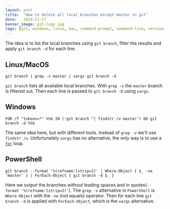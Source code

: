 ```yaml
---
layout: post
title:  "How to delete all local branches except master in git"
date:   2019-11-17
banner_image: git-logo.jpg
tags: [git, windows, linux, mac, command-prompt, command-line, version-control, how-to]
---
```


The idea is to list the local branches using `git branch`, filter the results and apply `git branch -d` for each line.

## Linux/MacOS
`git branch | grep -v master | xargs git branch -d`

`git branch` lists all available local branches. With `grep -v` the `master` branch is filtered out. Then each line is passed to `git branch -D` using `xargs`.
 
## Windows
`FOR /f "tokens=*" %%G IN ('git branch ^| findstr /v master') DO git branch -d %%G`

The same idea here, but with different tools. Instead of `grep -v` we'll use `findstr /v`. Unfortunately `xargs` has no alternative, the only way is to use a [`for`](https://ss64.com/nt/for_f.html) loop. 

## PowerShell
`git branch --format '%(refname:lstrip=2)' | Where-Object { $_ -ne 'master' } | ForEach-Object { git branch -d $_ }`

Here we output the branches without leading spaces and in quotes(`--format '%(refname:lstrip=2)'`). The `grep -v` alternative in `PowerShell` is `Where-Object` with the `-ne` (not equals) operator. Then for each line `git branch -d` is applied with `ForEach-Object`, which is the `xargs` alternative.